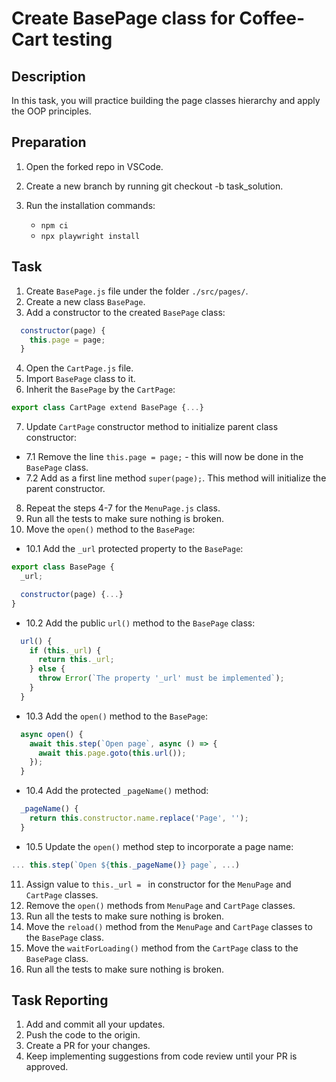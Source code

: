 # Create BasePage class for Coffee-Cart testing

## Description

In this task, you will practice building the page classes hierarchy and apply the OOP principles.  

## Preparation

1. Open the forked repo in VSCode.
2. Create a new branch by running git checkout -b task_solution.
3. Run the installation commands:

    - `npm ci`
    - `npx playwright install`

## Task

1. Create `BasePage.js` file under the folder `./src/pages/`.
2. Create a new class `BasePage`.
3. Add a constructor to the created `BasePage` class: 
```javascript
  constructor(page) {
    this.page = page;
  }
```
4. Open the `CartPage.js` file.
5. Import `BasePage` class to it.
6. Inherit the `BasePage` by the `CartPage`:
```javascript
export class CartPage extend BasePage {...}
``` 
7. Update `CartPage` constructor method to initialize parent class constructor:
* 7.1 Remove the line `this.page = page;` - this will now be done in the `BasePage` class. 
* 7.2 Add as a first line method `super(page);`. This method will initialize the parent constructor.
8. Repeat the steps 4-7 for the `MenuPage.js` class.
9. Run all the tests to make sure nothing is broken.
10. Move the `open()` method to the `BasePage`:
* 10.1 Add the `_url` protected property to the `BasePage`:
```javascript
export class BasePage {
  _url;

  constructor(page) {...}
}
```
* 10.2 Add the public `url()` method to the `BasePage` class:
```javascript
  url() {
    if (this._url) {
      return this._url;
    } else {
      throw Error(`The property '_url' must be implemented`);
    }
  }
```
* 10.3 Add the `open()` method to the `BasePage`:
```javascript
  async open() {
    await this.step(`Open page`, async () => {
      await this.page.goto(this.url());
    });
  }
```
* 10.4 Add the protected `_pageName()` method:
```javascript
  _pageName() {
    return this.constructor.name.replace('Page', '');
  }
```
* 10.5 Update the `open()` method step to incorporate a page name:
```javascript
... this.step(`Open ${this._pageName()} page`, ...)
```
11. Assign value to `this._url = ` in constructor for the `MenuPage` and `CartPage` classes.
12. Remove the `open()` methods from `MenuPage` and `CartPage` classes.
13. Run all the tests to make sure nothing is broken.
14. Move the `reload()` method from the `MenuPage` and `CartPage` classes to the `BasePage` class. 
14. Move the `waitForLoading()` method from the `CartPage` class to the `BasePage` class. 
15. Run all the tests to make sure nothing is broken.

## Task Reporting

1. Add and commit all your updates.
2. Push the code to the origin.
3. Create a PR for your changes.
4. Keep implementing suggestions from code review until your PR is approved.
